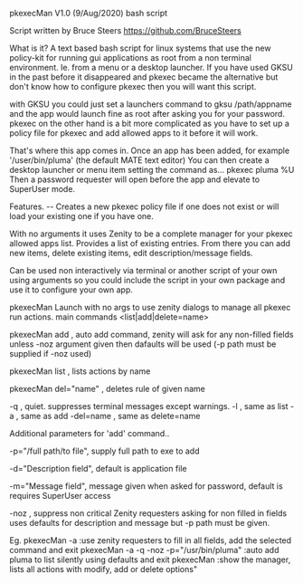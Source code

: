pkexecMan V1.0 (9/Aug/2020) bash script

 Script written by Bruce Steers https://github.com/BruceSteers

What is it? 
A text based bash script for linux systems that use the new policy-kit for 
running gui applications as root from a non terminal environment. 
Ie. from a menu or a desktop launcher. 
If you have used GKSU in the past before it disappeared and pkexec became the alternative 
but don't know how to configure pkexec then you will want this script.

with GKSU you could just set a launchers command to gksu /path/appname and 
the app would launch fine as root after asking you for your password. 
pkexec on the other hand is a bit more complicated as you have to set up a 
policy file for pkexec and add allowed apps to it before it will work.

That's where this app comes in. 
Once an app has been added, for example '/user/bin/pluma' (the default MATE text editor)
You can then create a desktop launcher or menu item setting the command as...
pkexec pluma %U
Then a password requester will open before the app and elevate to SuperUser mode.

Features. -- 
Creates a new pkexec policy file if one does not exist or will load your existing one if you have one.

With no arguments it uses Zenity to be a complete manager for your pkexec allowed apps list.
Provides a list of existing entries.
From there you can add new items, delete existing items, edit description/message fields.

Can be used non interactively via terminal or another script of your own using arguments 
so you could include the script in your own package and use it to configure your own app.


 pkexecMan
 Launch with no args to use zenity dialogs to manage all pkexec run actions.
 main commands <list|add|delete=name>

pkexecMan add , auto add command, zenity will ask for any non-filled fields unless -noz argument given
 then dafaults will be used (-p path must be supplied if -noz used)

pkexecMan list , lists actions by name

pkexecMan del="name" , deletes rule of given name

-q , quiet. suppresses terminal messages except warnings.
-l , same as list
-a , same as add
-del=name , same as delete=name

Additional parameters for 'add' command.. 

 -p="/full path/to file", supply full path to exe to add
 
 -d="Description field", default is <filename> application file

 -m="Message field", message given when asked for password, default is
 <filename> requires SuperUser access
 
 -noz , suppress non critical Zenity requesters asking for non filled in fields
 uses defaults for description and message but -p path must be given.
 
 Eg.
pkexecMan -a :use zenity requesters to fill in all fields, add the selected command and exit
pkexecMan -a -q -noz -p="/usr/bin/pluma" :auto add pluma to list silently using defaults and exit
pkexecMan :show the manager, lists all actions with modify, add or delete options"

